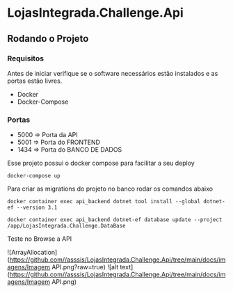 # LojasIntegrada.Challenge.Api

## Rodando o Projeto

### Requisitos

Antes de iniciar verifique se o software necessários estão instalados e as portas estão livres.

* Docker
* Docker-Compose

### Portas
* 5000 => Porta da API
* 5001 => Porta do FRONTEND
* 1434 => Porta do BANCO DE DADOS

Esse projeto possui o docker compose para facilitar a seu deploy

`docker-compose up`

Para criar as migrations do projeto no banco rodar os comandos abaixo

`docker container exec api_backend dotnet tool install --global dotnet-ef --version 3.1`

`docker container exec api_backend dotnet-ef database update --project /app/LojasIntegrada.Challenge.DataBase`

Teste no Browse a API

![ArrayAllocation](https://github.com//asssis/LojasIntegrada.Challenge.Api/tree/main/docs/imagens/Imagem API.png?raw=true) 
![alt text](https://github.com//asssis/LojasIntegrada.Challenge.Api/tree/main/docs/imagens/Imagem API.png)
